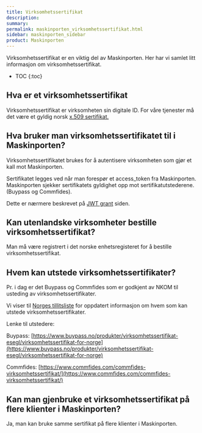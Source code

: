 ```yaml
---
title: Virksomhetssertifikat
description:
summary:
permalink: maskinporten_virksomhetssertifikat.html
sidebar: maskinporten_sidebar
product: Maskinporten
---
```


Virksomhetssertifikat er en viktig del av Maskinporten. Her har vi samlet litt informasjon om virksomhetssertifikat.

* TOC
{:toc}

## Hva er et virksomhetssertifikat

Virksomhetssertifikat er virksomheten sin digitale ID. For våre tjenester må det være et gyldig norsk [x.509 sertifikat.](https://www.ssl.com/no/Vanlige-sp%C3%B8rsm%C3%A5l/hva-er-et-x-509-sertifikat/)

## Hva bruker man virksomhetssertifikatet til i Maskinporten?

Virksomhetssertifikatet brukes for å autentisere virksomheten som gjør et kall mot Maskinporten.

Sertifikatet legges ved når man forespør et access_token fra Maskinporten. Maskinporten sjekker sertifikatets gyldighet opp mot sertifikatutstederene. (Buypass og Commfides).

Dette er nærmere beskrevet på [JWT grant](https://docs.digdir.no/maskinporten_protocol_jwtgrant.html) siden.

## Kan utenlandske virksomheter bestille virksomhetssertifikat?

Man må være registrert i det norske enhetsregisteret for å bestille virksomhetssertifikat.

## Hvem kan utstede virksomhetssertifikater?

Pr. i dag er det Buypass og Commfides som er godkjent av NKOM til usteding av virksomhetssertifikater.

Vi viser til [Norges tillitsliste](https://www.nkom.no/internett/elektronisk-id-og-tillitstjenester/tillitsliste-trusted-list) for oppdatert informasjon om hvem som kan utstede virksomhetssertifikater.

Lenke til utstedere:

Buypass: [https://www.buypass.no/produkter/virksomhetssertifikat-esegl/virksomhetssertifikat-for-norge](https://www.buypass.no/produkter/virksomhetssertifikat-esegl/virksomhetssertifikat-for-norge)

Commfides: [https://www.commfides.com/commfides-virksomhetssertifikat/](https://www.commfides.com/commfides-virksomhetssertifikat/)

## Kan man gjenbruke et virksomhetssertifikat på flere klienter i Maskinporten?

Ja, man kan bruke samme sertifikat på flere klienter i Maskinporten.
